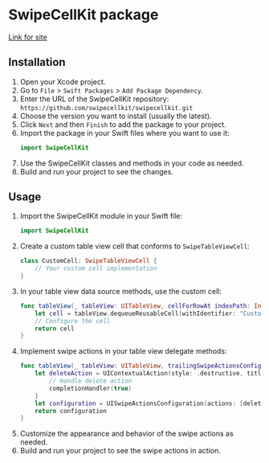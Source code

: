 # SwipeCellKit package

[Link for site](https://swiftpackageindex.com/SwipeCellKit/SwipeCellKit)

## Installation
1. Open your Xcode project.
2. Go to `File` > `Swift Packages` > `Add Package Dependency`.
3. Enter the URL of the SwipeCellKit repository: `https://github.com/swipecellkit/swipecellkit.git`
4. Choose the version you want to install (usually the latest).
5. Click `Next` and then `Finish` to add the package to your project.
6. Import the package in your Swift files where you want to use it:
   ```swift
   import SwipeCellKit
   ```
7. Use the SwipeCellKit classes and methods in your code as needed.
8. Build and run your project to see the changes.

## Usage
1. Import the SwipeCellKit module in your Swift file:
   ```swift
   import SwipeCellKit
   ```
2. Create a custom table view cell that conforms to `SwipeTableViewCell`:
   ```swift
   class CustomCell: SwipeTableViewCell {
       // Your custom cell implementation
   }
   ```
3. In your table view data source methods, use the custom cell:
   ```swift
   func tableView(_ tableView: UITableView, cellForRowAt indexPath: IndexPath) -> UITableViewCell {
       let cell = tableView.dequeueReusableCell(withIdentifier: "CustomCell", for: indexPath) as! CustomCell
       // Configure the cell
       return cell
   }
   ```
4. Implement swipe actions in your table view delegate methods:
   ```swift
   func tableView(_ tableView: UITableView, trailingSwipeActionsConfigurationForRowAt indexPath: IndexPath) -> UISwipeActionsConfiguration? {
       let deleteAction = UIContextualAction(style: .destructive, title: "Delete") { (action, view, completionHandler) in
           // Handle delete action
           completionHandler(true)
       }
       let configuration = UISwipeActionsConfiguration(actions: [deleteAction])
       return configuration
   }
   ```
5. Customize the appearance and behavior of the swipe actions as needed.
6. Build and run your project to see the swipe actions in action.
